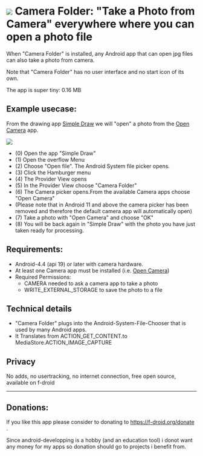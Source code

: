 # ![](https://github.com/k3b/CameraFolder/raw/master/app/src/main/res/drawable/camera_folder.png) Camera Folder: "Take a Photo from Camera" everywhere where you can open a photo file 

When "Camera Folder" is installed, any Android app that can open jpg files can also take a photo from camera.

Note that "Camera Folder" has no user interface and no start icon of its own.

The app is super tiny: 0.16 MB

## Example usecase:

From the drawing app [Simple Draw](https://github.com/SimpleMobileTools/Simple-Draw) we will "open" a photo from the [Open Camera](https://f-droid.org/en/packages/net.sourceforge.opencamera) app.

![](https://github.com/k3b/CameraFolder/raw/master/fastlane/metadata/android/en-US/images/phoneScreenshots/1-workflow.png)

* (0) Open the app "Simple Draw"
* (1) Open the overflow Menu
* (2) Choose "Open file". The Android System file picker opens.
* (3) Click the Hamburger menu
* (4) The Provider View opens
* (5) In the Provider View choose "Camera Folder"
* (6) The Camera picker opens.From the available Camera apps choose "Open Camera" 
* (Please note that in Android 11 and above the camera picker has been removed and therefore the default camera app will automatically open)
* (7) Take a photo with "Open Camera" and choose "OK" 
* (8) You will be back again in "Simple Draw" with the photo you have just taken ready for processing.    

## Requirements:

* Android-4.4 (api 19) or later with camera hardware.
* At least one Camera app must be installed (i.e. [Open Camera](https://f-droid.org/en/packages/net.sourceforge.opencamera))
* Required Permissions:  
  * CAMERA needed to ask a camera app to take a photo
  * WRITE_EXTERNAL_STORAGE to save the photo to a file

## Technical details

* "Camera Folder" plugs into the Android-System-File-Chooser that is used by many Android apps.
* It Translates from ACTION_GET_CONTENT.to MediaStore.ACTION_IMAGE_CAPTURE
 
## Privacy

No adds, no usertracking, no internet connection, free open source, available on f-droid


-----

## Donations: 

If you like this app please consider to donating to https://f-droid.org/donate .

Since android-developping is a hobby (and an education tool) i donot want any 
money for my apps so donation should go to projects i benefit from.

